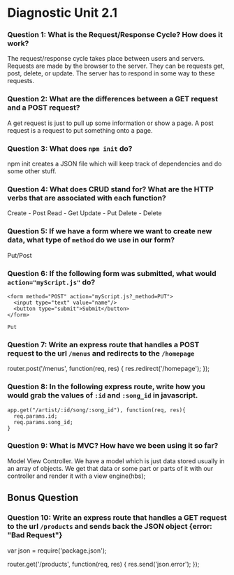 # Diagnostic Unit 2.1

### Question 1: What is the Request/Response Cycle?  How does it work?
  The request/response cycle takes place between users and servers.  Requests are made
  by the browser to the server. They can be requests get, post, delete, or update. The server has
  to respond in some way to these requests.

### Question 2: What are the differences between a GET request and a POST request?
  A get request is just to pull up some information or show a page.  A post request is a
  request to put something onto a page.

### Question 3: What does `npm init` do?
  npm init creates a JSON file which will keep track of dependencies and do some other stuff.

### Question 4: What does CRUD stand for?  What are the HTTP verbs that are associated with each function?
  Create - Post
  Read - Get
  Update - Put
  Delete - Delete
### Question 5: If we have a form where we want to create new data, what type of `method` do we use in our form?
  Put/Post
### Question 6: If the following form was submitted, what would `action="myScript.js"` do?

```
<form method="POST" action="myScript.js?_method=PUT">
  <input type="text" value="name"/>
  <button type="submit">Submit</button>
</form>
```
    Put

### Question 7: Write an express route that handles a POST request to the url `/menus` and redirects to the `/homepage`
  router.post('/menus', function(req, res) {
    res.redirect('/homepage');
  });
### Question 8: In the following express route, write how you would grab the values of `:id` and `:song_id` in javascript.

```
app.get("/artist/:id/song/:song_id"), function(req, res){
  req.params.id;
  req.params.song_id;
}
```

### Question 9: What is MVC? How have we been using it so far?
  Model View Controller.  We have a model which is just data stored usually in an array of objects.
  We get that data or some part or parts of it with our controller and render it with a view engine(hbs);

## Bonus Question

### Question 10: Write an express route that handles a GET request to the url `/products` and sends back the JSON object {error: "Bad Request"}
var json = require('package.json');

router.get('/products', function(req, res) {
    res.send('json.error');
});











